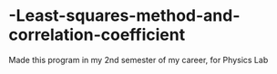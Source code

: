 # -Least-squares-method-and-correlation-coefficient
Made this program in my 2nd semester of my career, for Physics Lab
